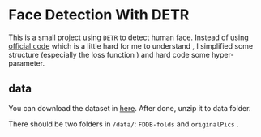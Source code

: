 # Face Detection With DETR

This is a small project using `DETR` to detect human face. Instead of using [official code](https://github.com/facebookresearch/detr) which is a little hard for me to understand , I simplified some structure (especially the loss function ) and hard code some hyper-parameter. 

## data 

You can download the dataset in [here](http://vis-www.cs.umass.edu/fddb/index.html). After done, unzip it to data folder. 

There should be two folders in `/data/`: `FDDB-folds` and `originalPics` .
